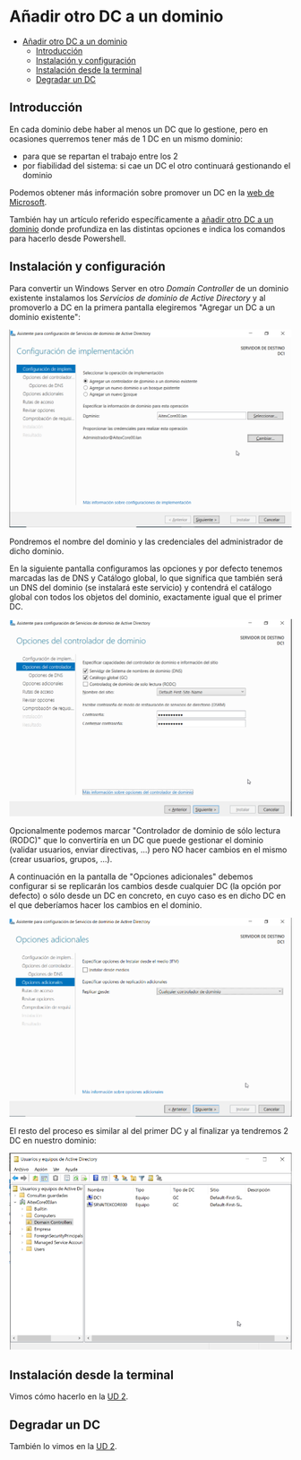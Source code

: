 # Añadir otro DC a un dominio
- [Añadir otro DC a un dominio](#añadir-otro-dc-a-un-dominio)
  - [Introducción](#introducción)
  - [Instalación y configuración](#instalación-y-configuración)
  - [Instalación desde la terminal](#instalación-desde-la-terminal)
  - [Degradar un DC](#degradar-un-dc)


## Introducción
En cada dominio debe haber al menos un DC que lo gestione, pero en ocasiones querremos tener más de 1 DC en un mismo dominio:
- para que se repartan el trabajo entre los 2
- por fiabilidad del sistema: si cae un DC el otro continuará gestionando el dominio

Podemos obtener más información sobre promover un DC en la [web de Microsoft](https://learn.microsoft.com/es-es/windows-server/identity/ad-ds/deploy/ad-ds-installation-and-removal-wizard-page-descriptions).

También hay un artículo referido específicamente a [añadir otro DC a un dominio](https://learn.microsoft.com/es-es/windows-server/identity/ad-ds/deploy/install-a-replica-windows-server-2012-domain-controller-in-an-existing-domain--level-200-) donde profundiza en las distintas opciones e indica los comandos para hacerlo desde Powershell.

## Instalación y configuración
Para convertir un Windows Server en otro _Domain Controller_ de un dominio existente instalamos los _Servicios de dominio de Active Directory_ y al promoverlo a DC en la primera pantalla elegiremos "Agregar un DC a un dominio existente":

![Agregar DC a dominio existente](media/BDC-instal1.png)

Pondremos el nombre del dominio y las credenciales del administrador de dicho dominio.

En la siguiente pantalla configuramos las opciones y por defecto tenemos marcadas las de DNS y Catálogo global, lo que significa que también será un DNS del dominio (se instalará este servicio) y contendrá el catálogo global con todos los objetos del dominio, exactamente igual que el primer DC.

![Agregar DC - opciones](media/BDC-instal2.png)

Opcionalmente podemos marcar "Controlador de dominio de sólo lectura (RODC)" que lo convertiría en un DC que puede gestionar el dominio (validar usuarios, enviar directivas, ...) pero NO hacer cambios en el mismo (crear usuarios, grupos, ...).

A continuación en la pantalla de "Opciones adicionales" debemos configurar si se replicarán los cambios desde cualquier DC (la opción por defecto) o sólo desde un DC en concreto, en cuyo caso es en dicho DC en el que deberíamos hacer los cambios en el dominio.

![Agregar DC - opciones adicionales](media/BDC-instal3.png)

El resto del proceso es similar al del primer DC y al finalizar ya tendremos 2 DC en nuestro dominio:

![Domain Controllers](media/BDC-UsrAD.png)

## Instalación desde la terminal
Vimos cómo hacerlo en la [UD 2](../ud02/roles.md#instalar-el-dominio-desde-la-terminal).

## Degradar un DC
También lo vimos en la [UD 2](../ud02/roles.md#degradar-un-controlador-de-dominio).